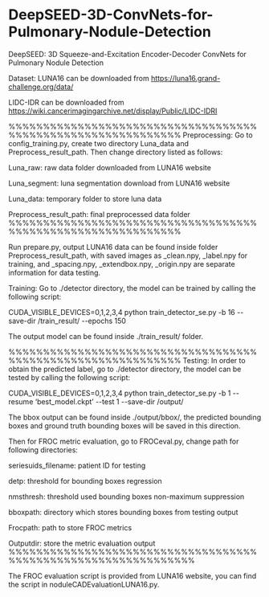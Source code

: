 # DeepSEED-3D-ConvNets-for-Pulmonary-Nodule-Detection
DeepSEED: 3D Squeeze-and-Excitation Encoder-Decoder ConvNets for Pulmonary Nodule Detection

Dataset:
LUNA16 can be downloaded from https://luna16.grand-challenge.org/data/

LIDC-IDR can be downloaded from https://wiki.cancerimagingarchive.net/display/Public/LIDC-IDRI

%%%%%%%%%%%%%%%%%%%%%%%%%%%%%%%%%%%%%%%%%%%%%%%%%%%%%%%%%%%%%
Preprocessing:
Go to config_training.py, create two directory Luna_data and Preprocess_result_path. Then change directory listed as follows:

Luna_raw: raw data folder downloaded from LUNA16 website

Luna_segment: luna segmentation download from LUNA16 website

Luna_data: temporary folder to store luna data

Preprocess_result_path: final preprocessed data folder
%%%%%%%%%%%%%%%%%%%%%%%%%%%%%%%%%%%%%%%%%%%%%%%%%%%%%%%%%%%%%

Run prepare.py, output LUNA16 data can be found inside folder Preprocess_result_path, with saved images as _clean.npy, _label.npy for training, and _spacing.npy, _extendbox.npy, _origin.npy are separate information for data testing.

Training:
Go to ./detector directory, the model can be trained by calling the following script:

CUDA_VISIBLE_DEVICES=0,1,2,3,4 python train_detector_se.py -b 16 --save-dir /train_result/ --epochs 150

The output model can be found inside ./train_result/ folder.

%%%%%%%%%%%%%%%%%%%%%%%%%%%%%%%%%%%%%%%%%%%%%%%%%%%%%%%%%%%%%
Testing:
In order to obtain the predicted label, go to ./detector directory, the model can be tested by calling the following script:

CUDA_VISIBLE_DEVICES=0,1,2,3,4 python train_detector_se.py -b 1 --resume ‘best_model.ckpt’ --test 1 --save-dir /output/

The bbox output can be found inside ./output/bbox/, the predicted bounding boxes and ground truth bounding boxes will be saved in this direction.

Then for FROC metric evaluation, go to FROCeval.py, change path for following directories:

seriesuids_filename: patient ID for testing

detp: threshold for bounding boxes regression

nmsthresh: threshold used bounding boxes non-maximum suppression

bboxpath: directory which stores bounding boxes from testing output

Frocpath: path to store FROC metrics

Outputdir: store the metric evaluation output
%%%%%%%%%%%%%%%%%%%%%%%%%%%%%%%%%%%%%%%%%%%%%%%%%%%%%%%%%%%%%%%

The FROC evaluation script is provided from LUNA16 website, you can find the script in noduleCADEvaluationLUNA16.py. 
